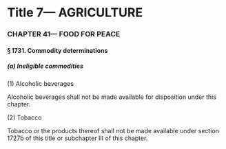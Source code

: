 
# Title 7— AGRICULTURE
### CHAPTER 41— FOOD FOR PEACE
#### § 1731. Commodity determinations
##### (a) Ineligible commodities

(1) Alcoholic beverages

Alcoholic beverages shall not be made available for disposition under this chapter.

(2) Tobacco

Tobacco or the products thereof shall not be made available under section 1727b of this title or subchapter III of this chapter.
